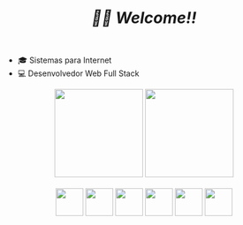 <h1 align="center"><i>🤜🤛 Welcome!! </i></h1>

<br>

* 🎓 Sistemas para Internet
* 💻 Desenvolvedor Web Full Stack

<div align="center">
  <img height="160vh" src="https://github-readme-stats.vercel.app/api?username=santrafael&show_icons=true&theme=outrun&include_all_commits=true&count_private=true"/>
  <img height="160vh" src="https://github-readme-stats.vercel.app/api/top-langs/?username=santrafael&layout=compact&langs_count=7&theme=outrun"/>
</div>

<br>

<div align="center">
  <img width="50px" src="https://cdn.jsdelivr.net/gh/devicons/devicon/icons/html5/html5-original.svg" /> 
  <img width="50px" src="https://cdn.jsdelivr.net/gh/devicons/devicon/icons/css3/css3-original.svg" />
  <img width="50px" src="https://cdn.jsdelivr.net/gh/devicons/devicon/icons/javascript/javascript-original.svg" />
  <img width="50px" src="https://cdn.jsdelivr.net/gh/devicons/devicon/icons/jquery/jquery-original.svg" />
  <img width="50px" src="https://cdn.jsdelivr.net/gh/devicons/devicon/icons/php/php-original.svg" />
  <img width="50px" src="https://cdn.jsdelivr.net/gh/devicons/devicon/icons/postgresql/postgresql-original.svg" />
</div>
